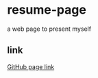 # resume-page
a web page to present myself
## link
[GitHub page link](https://samadvalipour.github.io/resume-page/#prsonalinfo)
